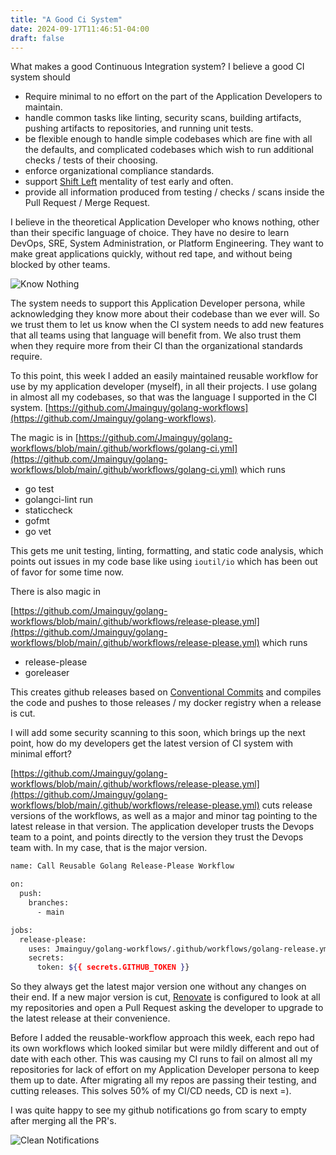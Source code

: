 ```yaml
---
title: "A Good Ci System"
date: 2024-09-17T11:46:51-04:00
draft: false
---
```


What makes a good Continuous Integration system? I believe a good CI system should

* Require minimal to no effort on the part of the Application Developers to maintain.
* handle common tasks like linting, security scans, building artifacts, pushing artifacts to repositories, and running unit tests. 
* be flexible enough to handle simple codebases which are fine with all the defaults, and complicated codebases which wish to run additional checks / tests of their choosing.
* enforce organizational compliance standards.
* support [Shift Left](https://en.wikipedia.org/wiki/Shift-left_testing) mentality of test early and often.
* provide all information produced from testing / checks / scans inside the Pull Request / Merge Request.

I believe in the theoretical Application Developer who knows nothing, other than their specific language of choice. They have no desire to learn DevOps, SRE, System Administration, or Platform Engineering. They want to make great applications quickly, without red tape, and without being blocked by other teams.

![Know Nothing](/images/903.jpg)

The system needs to support this Application Developer persona, while acknowledging they know more about their codebase than we ever will. So we trust them to let us know when the CI system needs to add new features that all teams using that language will benefit from. We also trust them when they require more from their CI than the organizational standards require.

To this point, this week I added an easily maintained reusable workflow for use by my application developer (myself), in all their projects. I use golang in almost all my codebases, so that was the language I supported in the CI system. [https://github.com/Jmainguy/golang-workflows](https://github.com/Jmainguy/golang-workflows). 

The magic is in [https://github.com/Jmainguy/golang-workflows/blob/main/.github/workflows/golang-ci.yml](https://github.com/Jmainguy/golang-workflows/blob/main/.github/workflows/golang-ci.yml) which runs 
* go test
* golangci-lint run
* staticcheck
* gofmt
* go vet
  
This gets me unit testing, linting, formatting, and static code analysis, which points out issues in my code base like using `ioutil/io` which has been out of favor for some time now.

There is also magic in

[https://github.com/Jmainguy/golang-workflows/blob/main/.github/workflows/release-please.yml](https://github.com/Jmainguy/golang-workflows/blob/main/.github/workflows/release-please.yml) which runs

* release-please
* goreleaser

This creates github releases based on [Conventional Commits](https://www.conventionalcommits.org/en/v1.0.0/) and compiles the code and pushes to those releases / my docker registry when a release is cut.

I will add some security scanning to this soon, which brings up the next point, how do my developers get the latest version of CI system with minimal effort?

[https://github.com/Jmainguy/golang-workflows/blob/main/.github/workflows/release-please.yml](https://github.com/Jmainguy/golang-workflows/blob/main/.github/workflows/release-please.yml) cuts release versions of the workflows, as well as a major and minor tag pointing to the latest release in that version. The application developer trusts the Devops team to a point, and points directly to the version they trust the Devops team with. In my case, that is the major version. 

```bash
name: Call Reusable Golang Release-Please Workflow

on:
  push:
    branches:
      - main

jobs:
  release-please:
    uses: Jmainguy/golang-workflows/.github/workflows/golang-release.yml@v1
    secrets:
      token: ${{ secrets.GITHUB_TOKEN }}
```

So they always get the latest major version one without any changes on their end. If a new major version is cut, [Renovate](https://github.com/renovatebot/renovate) is configured to look at all my repositories and open a Pull Request asking the developer to upgrade to the latest release at their convenience. 

Before I added the reusable-workflow approach this week, each repo had its own workflows which looked similar but were mildly different and out of date with each other. This was causing my CI runs to fail on almost all my repositories for lack of effort on my Application Developer persona to keep them up to date. After migrating all my repos are passing their testing, and cutting releases. This solves 50% of my CI/CD needs, CD is next =).

I was quite happy to see my github notifications go from scary to empty after merging all the PR's.

 ![Clean Notifications](/images/clean-notifications.png)
